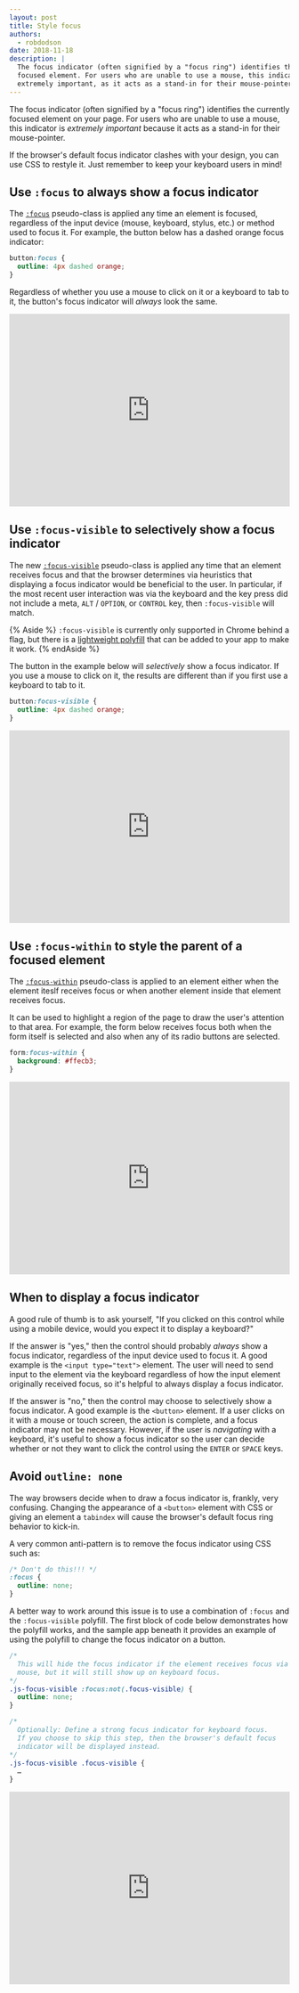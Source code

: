 ```yaml
---
layout: post
title: Style focus
authors:
  - robdodson
date: 2018-11-18
description: |
  The focus indicator (often signified by a "focus ring") identifies the currently
  focused element. For users who are unable to use a mouse, this indicator is
  extremely important, as it acts as a stand-in for their mouse-pointer.
---
```


The focus indicator (often signified by a "focus ring") identifies the currently
focused element on your page. For users who are unable to use a mouse, this 
indicator is _extremely important_ because it acts as a stand-in for their 
mouse-pointer.

If the browser's default focus indicator clashes with your design, you can use
CSS to restyle it. Just remember to keep your keyboard users in mind!

## Use `:focus` to always show a focus indicator

The [`:focus`](https://developer.mozilla.org/en-US/docs/Web/CSS/:focus)
pseudo-class is applied any time an element is focused, regardless of the input
device (mouse, keyboard, stylus, etc.) or method used to focus it. For example, 
the button below has a dashed orange focus indicator:

```css
button:focus {  
  outline: 4px dashed orange;  
}  
```

Regardless of whether you use a mouse to click on it or a keyboard to tab to it,
the button's focus indicator will _always_ look the same.

<div class="glitch-embed-wrap" style="height: 346px; width: 100%;">
  <iframe
    src="https://glitch.com/embed/#!/embed/focus-style?path=index.html&previewSize=100&attributionHidden=true"
    alt="focus-visible on Glitch"
    style="height: 100%; width: 100%; border: 0;">
  </iframe>
</div>

## Use `:focus-visible` to selectively show a focus indicator

The new
[`:focus-visible`]([https://developer.mozilla.org/en-US/docs/Web/CSS/:focus-visible](https://developer.mozilla.org/en-US/docs/Web/CSS/:focus-visible))
pseudo-class is applied any time that an element receives focus and that the 
browser determines via heuristics that displaying a focus indicator would be 
beneficial to the user. In particular, if the most recent user interaction 
was via the keyboard and the key press did not include a meta, `ALT` / `OPTION`,
or `CONTROL` key, then `:focus-visible` will match.

{% Aside %}
`:focus-visible` is currently only supported in Chrome behind a flag,
but there is a [lightweight polyfill](https://github.com/WICG/focus-visible)
that can be added to your app to make it work.
{% endAside %}

The button in the example below will _selectively_ show a focus indicator. If 
you use a mouse to click on it, the results are different than if you first use 
a keyboard to tab to it.

```css
button:focus-visible {  
  outline: 4px dashed orange;  
}  
```

<div class="glitch-embed-wrap" style="height: 346px; width: 100%;">
  <iframe
    src="https://glitch.com/embed/#!/embed/focus-visible-style?path=index.html&previewSize=100&attributionHidden=true"
    alt="focus-visible on Glitch"
    style="height: 100%; width: 100%; border: 0;">
  </iframe>
</div>

## Use `:focus-within` to style the parent of a focused element

The
[`:focus-within`](https://developer.mozilla.org/en-US/docs/Web/CSS/:focus-within)
pseudo-class is applied to an element either when the element iteslf receives
focus or when another element inside that element receives focus.

It can be used to highlight a region of the page to draw the
user's attention to that area. For example, the form below receives focus both 
when the form itself is selected and also when any of its radio buttons are 
selected.

```css
form:focus-within {
  background: #ffecb3;
}
```

<div class="glitch-embed-wrap" style="height: 346px; width: 100%;">
  <iframe
    src="https://glitch.com/embed/#!/embed/focus-within-style?path=index.html&previewSize=100&attributionHidden=true"
    alt="focus-visible on Glitch"
    style="height: 100%; width: 100%; border: 0;">
  </iframe>
</div>

## When to display a focus indicator

A good rule of thumb is to ask yourself, "If you clicked on this control while
using a mobile device, would you expect it to display a keyboard?"

If the answer is "yes," then the control should probably _always_ show a focus
indicator, regardless of the input device used to focus it. A good example is
the `<input type="text">` element. The user will need to send input to the 
element via the keyboard regardless of how the input element originally received
focus, so it's helpful to always display a focus indicator.

If the answer is "no," then the control may choose to selectively show a focus
indicator. A good example is the `<button>` element. If a user clicks on it with
a mouse or touch screen, the action is complete, and a focus indicator may not
be necessary. However, if the user is _navigating_ with a keyboard, it's useful
to show a focus indicator so the user can decide whether or not they want to 
click the control using the `ENTER` or `SPACE` keys.

## Avoid `outline: none`

The way browsers decide when to draw a focus indicator is, frankly, very
confusing. Changing the appearance of a `<button>` element with CSS or giving
an element a `tabindex` will cause the browser's default focus ring behavior to
kick-in.

A very common anti-pattern is to remove the focus indicator using CSS such as:  

```css
/* Don't do this!!! */  
:focus {  
  outline: none;  
}  
```

A better way to work around this issue is to use a combination of `:focus` and
the `:focus-visible` polyfill. The first block of code below demonstrates how
the polyfill works, and the sample app beneath it provides an example of using
the polyfill to change the focus indicator on a button.

```css
/*  
  This will hide the focus indicator if the element receives focus via the
  mouse, but it will still show up on keyboard focus.  
*/  
.js-focus-visible :focus:not(.focus-visible) {  
  outline: none;  
}

/*  
  Optionally: Define a strong focus indicator for keyboard focus.  
  If you choose to skip this step, then the browser's default focus  
  indicator will be displayed instead.  
*/  
.js-focus-visible .focus-visible {  
  …  
}  
```

<div class="glitch-embed-wrap" style="height: 346px; width: 100%;">
  <iframe
    src="https://glitch.com/embed/#!/embed/focus-visible?path=index.html&previewSize=100&attributionHidden=true"
    alt="focus-visible on Glitch"
    style="height: 100%; width: 100%; border: 0;">
  </iframe>
</div>
